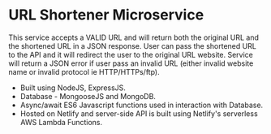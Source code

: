 # URL Shortener Microservice

This service accepts a VALID URL and will return both the original URL and the shortened URL in a JSON response. User can pass the shortened URL to the API and it will redirect the user to the original URL website. Service will return a JSON error if user pass an invalid URL (either invalid website name or invalid protocol ie HTTP/HTTPs/ftp).

* Built using NodeJS, ExpressJS.
* Database - MongooseJS and MongoDB.
* Async/await ES6 Javascript functions used in interaction with Database. 
* Hosted on Netlify and server-side API is built using Netlify's serverless AWS Lambda Functions. 
